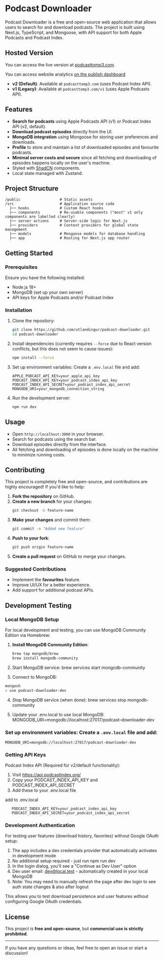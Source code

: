 # Podcast Downloader

Podcast Downloader is a free and open-source web application that allows users to search for and download podcasts. The project is built using Next.js, TypeScript, and Mongoose, with API support for both Apple Podcasts and Podcast Index.

## Hosted Version

You can access the live version at [podcasttomp3.com](https://podcasttomp3.com).

You can access website analytics [on the publish dashboard](https://analyics.vercel.app/share/cnsccY0ztBhXcmRT/podcasttomp3.com)

- **v2 (Default)**: Available at `podcasttomp3.com` (uses Podcast Index API).
- **v1 (Legacy)**: Available at `podcasttomp3.com/v1` (uses Apple Podcasts API).

## Features

- **Search for podcasts** using Apple Podcasts API (v1) or Podcast Index API (v2, default).
- **Download podcast episodes** directly from the UI.
- **MongoDB integration** using Mongoose for storing user preferences and downloads.
- **Profile** to store and maintain a list of downloaded episodes and favourite podcasts.
- **Minimal server costs and secure** since all fetching and downloading of episodes happens locally on the user's machine.
- Styled with [ShadCN](https://ui.shadcn.com/) components.
- Local state managed with Zustand.

## Project Structure

```
/public                  # Static assets
/src                     # Application source code
  ├── hooks              # Custom React hooks
  ├── components         # Re-usable components ("most" v1 only components are labelled clearly)
  ├── server actions     # Server-side logic for Next.js
  ├── providers          # Context providers for global state management
  ├── models             # Mongoose models for database handling
  ├── app                # Routing for Next.js app router
```

## Getting Started

### Prerequisites

Ensure you have the following installed:

- Node.js 18+
- MongoDB (set up your own server)
- API keys for Apple Podcasts and/or Podcast Index

### Installation

1. Clone the repository:
   ```sh
   git clone https://github.com/utlandingur/podcast-downloader.git
   cd podcast-downloader
   ```
2. Install dependencies (currently requires `--force` due to React version conflicts, but this does not seem to cause issues):
   ```sh
   npm install --force
   ```
3. Set up environment variables: Create a `.env.local` file and add:
   ```env
   APPLE_PODCAST_API_KEY=your_apple_api_key
   PODCAST_INDEX_API_KEY=your_podcast_index_api_key
   PODCAST_INDEX_API_SECRET=your_podcast_index_api_secret
   MONGODB_URI=your_mongodb_connection_string
   ```
4. Run the development server:
   ```sh
   npm run dev
   ```

## Usage

- Open `http://localhost:3000` in your browser.
- Search for podcasts using the search bar.
- Download episodes directly from the interface.
- All fetching and downloading of episodes is done locally on the machine to minimize running costs.

## Contributing

This project is completely free and open-source, and contributions are highly encouraged! If you'd like to help:

1. **Fork the repository** on GitHub.
2. **Create a new branch** for your changes:
   ```sh
   git checkout -b feature-name
   ```
3. **Make your changes** and commit them:
   ```sh
   git commit -m "Added new feature"
   ```
4. **Push to your fork**:
   ```sh
   git push origin feature-name
   ```
5. **Create a pull request** on GitHub to merge your changes.

### Suggested Contributions

- Implement the **favourites** feature.
- Improve UI/UX for a better experience.
- Add support for additional podcast APIs.

## Development Testing

### Local MongoDB Setup

For local development and testing, you can use MongoDB Community Edition via Homebrew:

1. **Install MongoDB Community Edition**:
   ```sh
   brew tap mongodb/brew
   brew install mongodb-community

2. Start MongoDB service:
brew services start mongodb-community

3. Connect to MongoDB:
```sh
mongosh
> use podcast-downloader-dev
```

4. Stop MongoDB service (when done):
brew services stop mongodb-community

5. Update your .env.local to use local MongoDB:
MONGODB_URI=mongodb://localhost:27017/podcast-downloader-dev


### Set up environment variables: Create a `.env.local` file and add:
   ```env
   MONGODB_URI=mongodb://localhost:27017/podcast-downloader-dev
   ```

### Getting API Keys

Podcast Index API (Required for v2/default functionality):

1. Visit https://api.podcastindex.org/ 
2. Copy your PODCAST_INDEX_API_KEY and PODCAST_INDEX_API_SECRET
3. Add these to your .env.local file

add to .env.local
```env
   PODCAST_INDEX_API_KEY=your_podcast_index_api_key
   PODCAST_INDEX_API_SECRET=your_podcast_index_api_secret
```

### Development Authentication

For testing user features (download history, favorites) without Google OAuth setup:

1. The app includes a dev credentials provider that automatically activates in development mode
2. No additional setup required - just run npm run dev
3. In the login dialog, you'll see a "Continue as Dev User" option
4. Dev user email: dev@local.test - automatically created in your local MongoDB
5. Note: You may need to manually refresh the page after dev login to see auth state changes & also after logout

This allows you to test download persistence and user features without configuring Google OAuth credentials.


## License

This project is **free and open-source**, but **commercial use is strictly prohibited**.

---

If you have any questions or ideas, feel free to open an issue or start a discussion!
